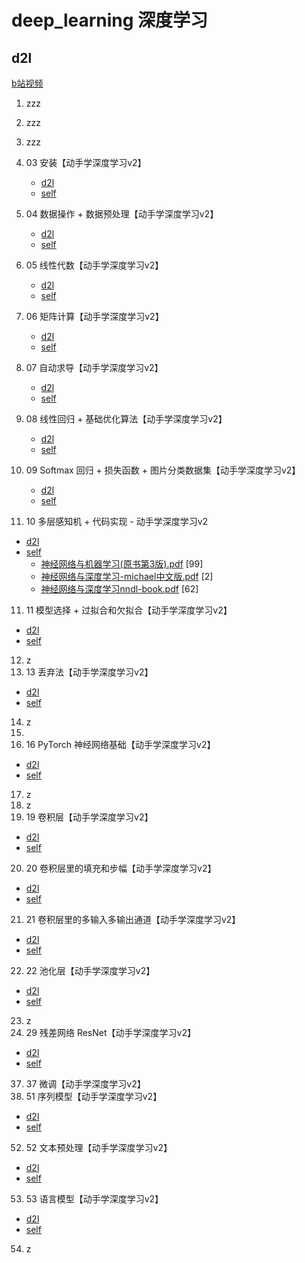 # deep_learning 深度学习

## d2l
   [b站视频](https://space.bilibili.com/1567748478/channel/seriesdetail?sid=358497)


1. zzz
2. zzz
2. zzz
3. 03 安装【动手学深度学习v2】
   - [d2l](d2l-pytorch/chapter_installation/index.ipynb)
   - [self](test03_install)
4. 04 数据操作 + 数据预处理【动手学深度学习v2】
   - [d2l](d2l-pytorch/chapter_preliminaries/ndarray.ipynb)
   - [self](test04_data_opt)
5. 05 线性代数【动手学深度学习v2】
   - [d2l](d2l-pytorch/chapter_preliminaries/linear-algebra.ipynb)
   - [self](test05_linear-algebra)
6. 06 矩阵计算【动手学深度学习v2】
   - [d2l](d2l-pytorch/chapter_preliminaries/calculus.ipynb)
   - [self](test06_matrix-calculation)
7. 07 自动求导【动手学深度学习v2】
   - [d2l](d2l-pytorch/chapter_preliminaries/autograd.ipynb)
   - [self](test07_autograd)

8. 08 线性回归 + 基础优化算法【动手学深度学习v2】
   - [d2l](d2l-pytorch/chapter_linear-networks/linear-regression.ipynb)
   - [self](test08_linear-regression)
   
9. 09 Softmax 回归 + 损失函数 + 图片分类数据集【动手学深度学习v2】
   - [d2l](d2l-pytorch/chapter_linear-networks/softmax-regression.ipynb)
   - [self](test09_softmax-regression)
   
10. 10 多层感知机 + 代码实现 - 动手学深度学习v2
   - [d2l](d2l-pytorch/chapter_multilayer-perceptrons/index.ipynb)
   - [self](test10_multilayer-perceptrons)
     - [神经网络与机器学习(原书第3版).pdf](../神经网络与机器学习(原书第3版).pdf) [99]
     - [神经网络与深度学习-michael中文版.pdf](../神经网络与深度学习-michael中文版.pdf) [2]
     - [神经网络与深度学习nndl-book.pdf](../神经网络与深度学习nndl-book.pdf) [62]
11. 11 模型选择 + 过拟合和欠拟合【动手学深度学习v2】
   - [d2l](d2l-pytorch/chapter_multilayer-perceptrons/underfit-overfit.ipynb)
   - [self](test11_underfit-overfit)

12. z
13. 13 丢弃法【动手学深度学习v2】
   - [d2l](d2l-pytorch/chapter_multilayer-perceptrons/dropout.ipynb)
   - [self](test13_dropout)

14. z
15. 
16. 16 PyTorch 神经网络基础【动手学深度学习v2】
   - [d2l](d2l-pytorch/chapter_deep-learning-computation/model-construction.ipynb)
   - [self](test16_chap_computation)
17. z
18. z
19. 19 卷积层【动手学深度学习v2】
   - [d2l](d2l-pytorch/chapter_convolutional-neural-networks/conv-layer.ipynb)
   - [self](test19_convolutional-neural-networks)
20. 20 卷积层里的填充和步幅【动手学深度学习v2】
   - [d2l](d2l-pytorch/chapter_convolutional-neural-networks/padding-and-strides.ipynb)
   - [self](test20_conv_padding_strides)
21. 21 卷积层里的多输入多输出通道【动手学深度学习v2】
   - [d2l](d2l-pytorch/chapter_convolutional-neural-networks/channels.ipynb)
   - [self](test21_channels)
22. 22 池化层【动手学深度学习v2】
   - [d2l](d2l-pytorch/chapter_convolutional-neural-networks/pooling.ipynb)
   - [self](test22_pooling)
23. z 
29. 29 残差网络 ResNet【动手学深度学习v2】
   - [d2l](d2l-pytorch/chapter_computer-vision/fine-tuning.ipynb)
   - [self](test22_pooling)
37. 37 微调【动手学深度学习v2】
51. 51 序列模型【动手学深度学习v2】
   - [d2l](d2l-pytorch/chapter_recurrent-neural-networks/sequence.ipynb)
   - [self](test51_seq_model)
52. 52 文本预处理【动手学深度学习v2】
   - [d2l](d2l-pytorch/chapter_recurrent-neural-networks/text-preprocessing.ipynb)
   - [self](test52_text_preprocessing)
53. 53 语言模型【动手学深度学习v2】
   - [d2l](d2l-pytorch/chapter_recurrent-neural-networks/language-models-and-dataset.ipynb)
   - [self](test53_language-models)
54. z



